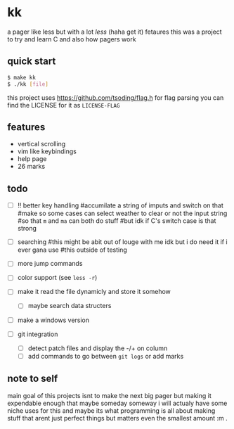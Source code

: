 # kk

a pager like less but with a lot *less* (haha get it) fetaures
this was a project to try and learn C and also how pagers work

## quick start

```bash
$ make kk
$ ./kk [file]
```

this project uses https://github.com/tsoding/flag.h for flag parsing
you can find the LICENSE for it as `LICENSE-FLAG`

## features

- vertical scrolling
- vim like keybindings
- help page
- 26 marks

## todo

- [ ] !! better key handling
#accumilate a string of imputs and switch on that
#make so some cases can select weather to clear or not the input string
#so that `m` and `ma` can both do stuff
#but idk if C's switch case is that strong
- [ ] searching 
#this might be abit out of louge with me idk but i do need it if i ever gana use
#this outside of testing
- [ ] more jump commands
- [ ] color support (see `less -r`)
- [ ] make it read the file dynamicly and store it somehow
    - [ ] maybe search data structers
- [ ] make a windows version

- [ ] git integration
    - [ ] detect patch files and display the -/+ on column
    - [ ] add commands to go between `git logs` or add marks

## note to self

main goal of this projects isnt to make the next big pager
but making it expendable enough that maybe someday someway
i will actualy have some niche uses for this and maybe its
what programming is all about making stuff that arent just
perfect things but matters even the smallest amount  :m  .
